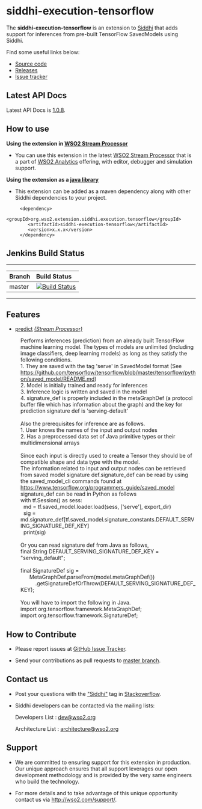 # siddhi-execution-tensorflow
The **siddhi-execution-tensorflow** is an extension to <a target="_blank" href="https://wso2.github
.io/siddhi">Siddhi</a>  that adds support for inferences from pre-built TensorFlow SavedModels using Siddhi.

Find some useful links below:

* <a target="_blank" href="https://github.com/wso2-extensions/siddhi-execution-tensorflow">Source code</a>
* <a target="_blank" href="https://github.com/wso2-extensions/siddhi-execution-tensorflow/releases">Releases</a>
* <a target="_blank" href="https://github.com/wso2-extensions/siddhi-execution-tensorflow/issues">Issue tracker</a>

## Latest API Docs

Latest API Docs is <a target="_blank" href="https://wso2-extensions.github.io/siddhi-execution-tensorflow/api/1.0.8">1.0.8</a>.

## How to use 

**Using the extension in <a target="_blank" href="https://github.com/wso2/product-sp">WSO2 Stream Processor</a>**

* You can use this extension in the latest <a target="_blank" href="https://github.com/wso2/product-sp/releases">WSO2 Stream Processor</a> that is a part of <a target="_blank" href="http://wso2.com/analytics?utm_source=gitanalytics&utm_campaign=gitanalytics_Jul17">WSO2 Analytics</a> offering, with editor, debugger and simulation support. 

**Using the extension as a <a target="_blank" href="https://wso2.github.io/siddhi/documentation/running-as-a-java-library">java library</a>**

* This extension can be added as a maven dependency along with other Siddhi dependencies to your project.

```
     <dependency>
        <groupId>org.wso2.extension.siddhi.execution.tensorflow</groupId>
        <artifactId>siddhi-execution-tensorflow</artifactId>
        <version>x.x.x</version>
     </dependency>
```

## Jenkins Build Status

---

|  Branch | Build Status |
| :------ |:------------ | 
| master  | [![Build Status](https://wso2.org/jenkins/view/All%20Builds/job/siddhi/job/siddhi-execution-tensorflow/badge/icon)](https://wso2.org/jenkins/view/All%20Builds/job/siddhi/job/siddhi-execution-tensorflow/) |

---

## Features

* <a target="_blank" href="https://wso2-extensions.github.io/siddhi-execution-tensorflow/api/1.0.8/#predict-stream-processor">predict</a> *<a target="_blank" href="https://wso2.github.io/siddhi/documentation/siddhi-4.0/#stream-processor">(Stream Processor)</a>*<br><div style="padding-left: 1em;"><p>Performs inferences (prediction) from an already built TensorFlow machine learning model. The types of models are unlimited (including image classifiers, deep learning models) as long as they satisfy the following conditions.<br>1. They are saved with the tag 'serve' in SavedModel format (See https://github.com/tensorflow/tensorflow/blob/master/tensorflow/python/saved_model/README.md)<br>2. Model is initially trained and ready for inferences<br>3. Inference logic is written and saved in the model<br>4. signature_def is properly included in the metaGraphDef (a protocol buffer file which has information about the graph) and the key for prediction signature def is 'serving-default'<br><br>Also the prerequisites for inference are as follows.<br>1. User knows the names of the input and output nodes<br>2. Has a preprocessed data set of Java primitive types or their multidimensional arrays<br><br>Since each input is directly used to create a Tensor they should be of compatible shape and data type with the model.<br>The information related to input and output nodes can be retrieved from saved model signature def.signature_def can be read by using the saved_model_cli commands found at https://www.tensorflow.org/programmers_guide/saved_model<br>signature_def can be read in Python as follows<br>with tf.Session() as sess:<br>&nbsp;&nbsp;md = tf.saved_model.loader.load(sess, ['serve'], export_dir)<br>&nbsp;&nbsp;sig = md.signature_def[tf.saved_model.signature_constants.DEFAULT_SERVING_SIGNATURE_DEF_KEY]<br>&nbsp;&nbsp;print(sig)<br><br>Or you can read signature def from Java as follows,<br>final String DEFAULT_SERVING_SIGNATURE_DEF_KEY = "serving_default"; <br><br>final SignatureDef sig =<br>&nbsp;&nbsp;&nbsp;&nbsp;&nbsp;&nbsp;MetaGraphDef.parseFrom(model.metaGraphDef())<br>&nbsp;&nbsp;&nbsp;&nbsp;&nbsp;&nbsp;&nbsp;&nbsp;&nbsp;&nbsp;.getSignatureDefOrThrow(DEFAULT_SERVING_SIGNATURE_DEF_KEY);<br><br>You will have to import the following in Java.<br>import org.tensorflow.framework.MetaGraphDef;<br>import org.tensorflow.framework.SignatureDef;</p></div>

## How to Contribute
 
  * Please report issues at <a target="_blank" href="https://github.com/wso2-extensions/siddhi-execution-tensorflow/issues">GitHub Issue Tracker</a>.
  
  * Send your contributions as pull requests to <a target="_blank" href="https://github.com/wso2-extensions/siddhi-execution-tensorflow/tree/master">master branch</a>. 
 
## Contact us 

 * Post your questions with the <a target="_blank" href="http://stackoverflow.com/search?q=siddhi">"Siddhi"</a> tag in <a target="_blank" href="http://stackoverflow.com/search?q=siddhi">Stackoverflow</a>. 
 
 * Siddhi developers can be contacted via the mailing lists:
 
    Developers List   : [dev@wso2.org](mailto:dev@wso2.org)
    
    Architecture List : [architecture@wso2.org](mailto:architecture@wso2.org)
 
## Support 

* We are committed to ensuring support for this extension in production. Our unique approach ensures that all support leverages our open development methodology and is provided by the very same engineers who build the technology. 

* For more details and to take advantage of this unique opportunity contact us via <a target="_blank" href="http://wso2.com/support?utm_source=gitanalytics&utm_campaign=gitanalytics_Jul17">http://wso2.com/support/</a>. 
